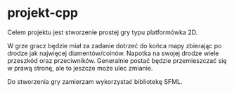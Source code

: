 # projekt-cpp

Celem projektu jest stworzenie prostej gry typu platformówka 2D.

W grze gracz będzie miał za zadanie dotrzeć do końca mapy zbierając po drodze jak najwięcej diamentów/coinów. Napotka na swojej drodze wiele przeszkód oraz przeciwników. Generalnie postać będzie przemieszczać się w prawą stronę, ale to jeszcze może ulec zmianie.

Do stworzenia gry zamierzam wykorzystać bibliotekę SFML.

